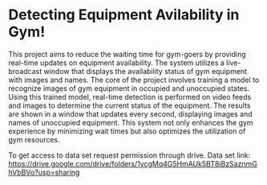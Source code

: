 # Detecting Equipment Avilability in Gym!

This project aims to reduce the waiting time for gym-goers by providing real-time updates on equipment availability. The system utilizes a live-broadcast window that displays the availability status of gym equipment with images and names. The core of the project involves training a model to recognize images of gym equipment in occupied and unoccupied states. Using this trained model, real-time detection is performed on video feeds and images to determine the current status of the equipment. The results are shown in a window that updates every second, displaying images and names of unoccupied equipment. This system not only enhances the gym experience by minimizing wait times but also optimizes the utilization of gym resources.

To get access to data set request permission through drive.
Data set link: https://drive.google.com/drive/folders/1ycgMq4G5HmAUk5BT8iBzSaznmGhVbBVo?usp=sharing
